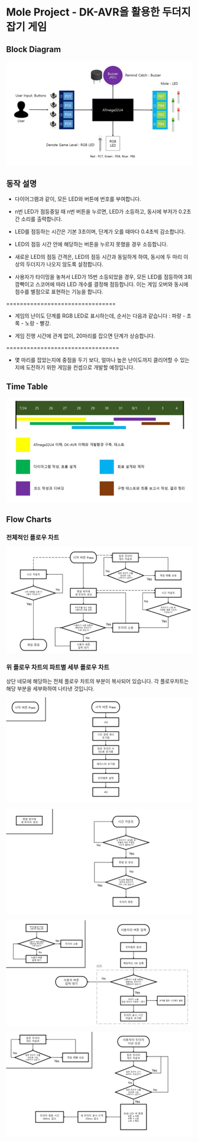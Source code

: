 # Mole Project - DK-AVR을 활용한 두더지 잡기 게임

## Block Diagram
![Block Diagram](https://github.com/MagmaTart/JumpUP-2017-Summer/blob/master/mole-project/images/SoominLee_mole-diagram_20170725.JPG?raw=true)

## 동작 설명
* 다이어그램과 같이, 모든 LED와 버튼에 번호를 부여합니다.

* n번 LED가 점등중일 때 n번 버튼을 누르면, LED가 소등하고, 동시에 부저가 0.2초간 소리를 출력합니다.

* LED를 점등하는 시간은 기본 3초이며, 단계가 오를 때마다 0.4초씩 감소합니다.

* LED의 점등 시간 안에 해당하는 버튼을 누르지 못했을 경우 소등합니다.

* 새로운 LED의 점등 간격은, LED의 점등 시간과 동일하게 하여, 동시에 두 마리 이상의 두더지가 나오지 않도록 설정합니다.

* 사용자가 타이밍을 놓쳐서 LED가 15번 소등되었을 경우, 모든 LED를 점등하여 3회 깜빡이고 스코어에 따라 LED 개수를 결정해 점등합니다. 이는 게임 오버와 동시에 점수를 별점으로 표현하는 기능을 합니다.

================================

* 게임의 난이도 단계를 RGB LED로 표시하는데, 순서는 다음과 같습니다 : 파랑 - 초록 - 노랑 - 빨강.

* 게임 진행 시간에 관계 없이, 20마리를 잡으면 단계가 상승합니다.

=================================

* 몇 마리를 잡았는지에 중점을 두기 보다, 얼마나 높은 난이도까지 클리어할 수 있는지에 도전하기 위한 게임을 컨셉으로 개발할 예정입니다.

## Time Table
![Time Table](https://github.com/MagmaTart/JumpUP-2017-Summer/blob/master/mole-project/images/SoominLee_mole-timetable_20170725.JPG)

## Flow Charts

### 전체적인 플로우 차트

![FlowChart1](https://github.com/MagmaTart/JumpUP-2017-Summer/blob/master/mole-project/images/SoominLee_mole_FlowChart_1_20170730.PNG)

### 위 플로우 차트의 파트별 세부 플로우 차트

상단 네모에 해당하는 전체 플로우 차트의 부분이 복사되어 있습니다. 각 플로우차트는 해당 부분을 세부화하여 나타낸 것입니다.

![FlowChart2](https://github.com/MagmaTart/JumpUP-2017-Summer/blob/master/mole-project/images/SoominLee_mole_FlowChart_2_20170730.PNG)

![FlowChart3](https://github.com/MagmaTart/JumpUP-2017-Summer/blob/master/mole-project/images/SoominLee_mole_FlowChart_3_20170730.PNG)

![FlowChart4](https://github.com/MagmaTart/JumpUP-2017-Summer/blob/master/mole-project/images/SoominLee_mole_FlowChart_4_20170730.PNG)

![FlowChart5](https://github.com/MagmaTart/JumpUP-2017-Summer/blob/master/mole-project/images/SoominLee_mole_FlowChart_5_20170730.PNG)
